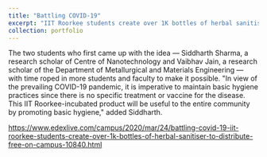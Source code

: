 ```yaml
---
title: "Battling COVID-19"
excerpt: "IIT Roorkee students create over 1K bottles of herbal sanitiser to distribute free on campus"
collection: portfolio
---
```

The two students who first came up with the idea — Siddharth Sharma, a research scholar of Centre of Nanotechnology and Vaibhav Jain, a research scholar of the Department of Metallurgical and Materials Engineering — with time roped in more students and faculty to make it possible. "In view of the prevailing COVID-19 pandemic, it is imperative to maintain basic hygiene practices since there is no specific treatment or vaccine for the disease. This IIT Roorkee-incubated product will be useful to the entire community by promoting basic hygiene," added Siddharth.

https://www.edexlive.com/campus/2020/mar/24/battling-covid-19-iit-roorkee-students-create-over-1k-bottles-of-herbal-sanitiser-to-distribute-free-on-campus-10840.html